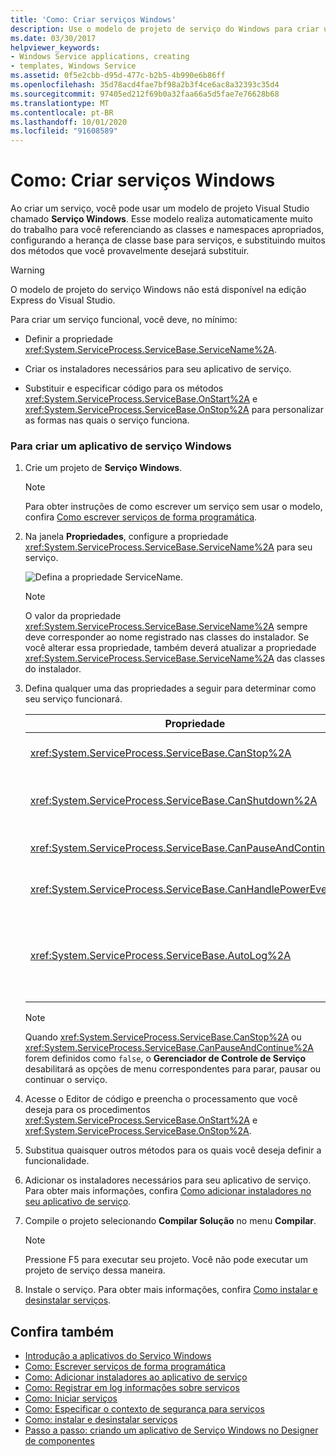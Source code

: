 ```yaml
---
title: 'Como: Criar serviços Windows'
description: Use o modelo de projeto de serviço do Windows para criar um serviço. Defina a propriedade ServiceName, crie instaladores e substitua os métodos OnStart e OnStop.
ms.date: 03/30/2017
helpviewer_keywords:
- Windows Service applications, creating
- templates, Windows Service
ms.assetid: 0f5e2cbb-d95d-477c-b2b5-4b990e6b86ff
ms.openlocfilehash: 35d78acd4fae7bf98a2b3f4ce6ac8a32393c35d4
ms.sourcegitcommit: 97405ed212f69b0a32faa66a5d5fae7e76628b68
ms.translationtype: MT
ms.contentlocale: pt-BR
ms.lasthandoff: 10/01/2020
ms.locfileid: "91608589"
---
```

# <a name="how-to-create-windows-services"></a>Como: Criar serviços Windows
Ao criar um serviço, você pode usar um modelo de projeto Visual Studio chamado **Serviço Windows**. Esse modelo realiza automaticamente muito do trabalho para você referenciando as classes e namespaces apropriados, configurando a herança de classe base para serviços, e substituindo muitos dos métodos que você provavelmente desejará substituir.  
  
> [!WARNING]
> O modelo de projeto do serviço Windows não está disponível na edição Express do Visual Studio.  
  
 Para criar um serviço funcional, você deve, no mínimo:  
  
- Definir a propriedade <xref:System.ServiceProcess.ServiceBase.ServiceName%2A>.  
  
- Criar os instaladores necessários para seu aplicativo de serviço.  
  
- Substituir e especificar código para os métodos <xref:System.ServiceProcess.ServiceBase.OnStart%2A> e <xref:System.ServiceProcess.ServiceBase.OnStop%2A> para personalizar as formas nas quais o serviço funciona.  
  
### <a name="to-create-a-windows-service-application"></a>Para criar um aplicativo de serviço Windows  
  
1. Crie um projeto de **Serviço Windows**.  
  
    > [!NOTE]
    > Para obter instruções de como escrever um serviço sem usar o modelo, confira [Como escrever serviços de forma programática](how-to-write-services-programmatically.md).  
  
2. Na janela **Propriedades**, configure a propriedade <xref:System.ServiceProcess.ServiceBase.ServiceName%2A> para seu serviço.  
  
     ![Defina a propriedade ServiceName.](./media/windowsservice-servicename.PNG "WindowsService_ServiceName")  
  
    > [!NOTE]
    > O valor da propriedade <xref:System.ServiceProcess.ServiceBase.ServiceName%2A> sempre deve corresponder ao nome registrado nas classes do instalador. Se você alterar essa propriedade, também deverá atualizar a propriedade <xref:System.ServiceProcess.ServiceBase.ServiceName%2A> das classes do instalador.  
  
3. Defina qualquer uma das propriedades a seguir para determinar como seu serviço funcionará.  
  
    |Propriedade|Configuração|  
    |--------------|-------------|  
    |<xref:System.ServiceProcess.ServiceBase.CanStop%2A>|`True` para indicar que o serviço aceitará solicitações para parar a execução; `false` para impedir que o serviço seja interrompido.|  
    |<xref:System.ServiceProcess.ServiceBase.CanShutdown%2A>|`True` para indicar que o serviço deseja receber uma notificação quando o computador no qual ele está for desligado, permitindo que a ele chamar o procedimento <xref:System.ServiceProcess.ServiceBase.OnShutdown%2A>.|  
    |<xref:System.ServiceProcess.ServiceBase.CanPauseAndContinue%2A>|`True` para indicar que o serviço aceitará solicitações para pausar ou continuar executando; `false` para impedir que o serviço seja pausado e retomado.|  
    |<xref:System.ServiceProcess.ServiceBase.CanHandlePowerEvent%2A>|`True` para indicar que o serviço pode manipular notificações de alterações de status de energia do computador; `false` para impedir que o serviço seja notificado sobre alterações.|  
    |<xref:System.ServiceProcess.ServiceBase.AutoLog%2A>|`True` para gravar entradas informativas no log de eventos do aplicativo quando seu serviço executa uma ação; `false` para desabilitar essa funcionalidade. Para obter mais informações, confira [Como registrar informações em log sobre serviços](how-to-log-information-about-services.md). **Observação:** por padrão, <xref:System.ServiceProcess.ServiceBase.AutoLog%2A> é definido como `true`.|  
  
    > [!NOTE]
    > Quando <xref:System.ServiceProcess.ServiceBase.CanStop%2A> ou <xref:System.ServiceProcess.ServiceBase.CanPauseAndContinue%2A> forem definidos como `false`, o **Gerenciador de Controle de Serviço** desabilitará as opções de menu correspondentes para parar, pausar ou continuar o serviço.  
  
4. Acesse o Editor de código e preencha o processamento que você deseja para os procedimentos <xref:System.ServiceProcess.ServiceBase.OnStart%2A> e <xref:System.ServiceProcess.ServiceBase.OnStop%2A>.  
  
5. Substitua quaisquer outros métodos para os quais você deseja definir a funcionalidade.  
  
6. Adicionar os instaladores necessários para seu aplicativo de serviço. Para obter mais informações, confira [Como adicionar instaladores no seu aplicativo de serviço](how-to-add-installers-to-your-service-application.md).  
  
7. Compile o projeto selecionando **Compilar Solução** no menu **Compilar**.  
  
    > [!NOTE]
    > Pressione F5 para executar seu projeto. Você não pode executar um projeto de serviço dessa maneira.  
  
8. Instale o serviço. Para obter mais informações, confira [Como instalar e desinstalar serviços](how-to-install-and-uninstall-services.md).  
  
## <a name="see-also"></a>Confira também

- [Introdução a aplicativos do Serviço Windows](introduction-to-windows-service-applications.md)
- [Como: Escrever serviços de forma programática](how-to-write-services-programmatically.md)
- [Como: Adicionar instaladores ao aplicativo de serviço](how-to-add-installers-to-your-service-application.md)
- [Como: Registrar em log informações sobre serviços](how-to-log-information-about-services.md)
- [Como: Iniciar serviços](how-to-start-services.md)
- [Como: Especificar o contexto de segurança para serviços](how-to-specify-the-security-context-for-services.md)
- [Como: instalar e desinstalar serviços](how-to-install-and-uninstall-services.md)
- [Passo a passo: criando um aplicativo de Serviço Windows no Designer de componentes](walkthrough-creating-a-windows-service-application-in-the-component-designer.md)
